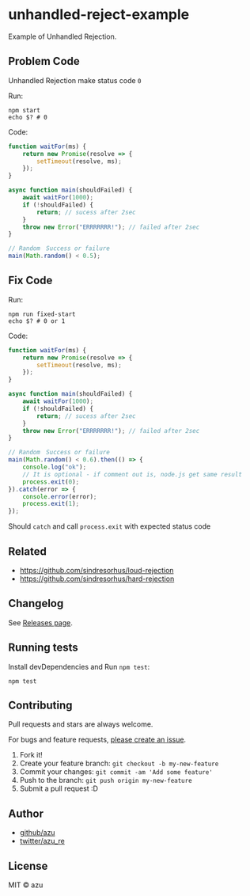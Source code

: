 # unhandled-reject-example

Example of Unhandled Rejection.

## Problem Code

Unhandled Rejection make status code `0` 

Run:

```
npm start
echo $? # 0
```

Code:

```js
function waitFor(ms) {
    return new Promise(resolve => {
        setTimeout(resolve, ms);
    });
}

async function main(shouldFailed) {
    await waitFor(1000);
    if (!shouldFailed) {
        return; // sucess after 2sec        
    }
    throw new Error("ERRRRRRR!"); // failed after 2sec
}

// Random　Success or failure
main(Math.random() < 0.5);
```

## Fix Code

Run:

```
npm run fixed-start
echo $? # 0 or 1
```

Code:

```js
function waitFor(ms) {
    return new Promise(resolve => {
        setTimeout(resolve, ms);
    });
}

async function main(shouldFailed) {
    await waitFor(1000);
    if (!shouldFailed) {
        return; // sucess after 2sec        
    }
    throw new Error("ERRRRRRR!"); // failed after 2sec
}

// Random　Success or failure
main(Math.random() < 0.6).then(() => {
    console.log("ok");
    // It is optional - if comment out is, node.js get same result
    process.exit(0); 
}).catch(error => {
    console.error(error);
    process.exit(1);
});
```

Should `catch` and call `process.exit` with expected status code

## Related

- https://github.com/sindresorhus/loud-rejection
- https://github.com/sindresorhus/hard-rejection

## Changelog

See [Releases page](https://github.com/azu/unhandled-reject-example/releases).

## Running tests

Install devDependencies and Run `npm test`:

    npm test

## Contributing

Pull requests and stars are always welcome.

For bugs and feature requests, [please create an issue](https://github.com/azu/unhandled-reject-example/issues).

1. Fork it!
2. Create your feature branch: `git checkout -b my-new-feature`
3. Commit your changes: `git commit -am 'Add some feature'`
4. Push to the branch: `git push origin my-new-feature`
5. Submit a pull request :D

## Author

- [github/azu](https://github.com/azu)
- [twitter/azu_re](https://twitter.com/azu_re)

## License

MIT © azu
